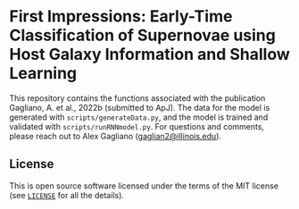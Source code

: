 # First Impressions: Early-Time Classification of Supernovae using Host Galaxy Information and Shallow Learning
This repository contains the functions associated with the publication Gagliano, A. et al., 2022b (submitted to ApJ). The data for the model is generated with `scripts/generateData.py`, and the model is trained and validated with `scripts/runRNNmodel.py`. For questions and comments, please reach out to Alex Gagliano (gaglian2@illinois.edu). 


## License

This is open source software licensed under the terms of the MIT license (see [`LICENSE`](LICENSE) for all the details).
